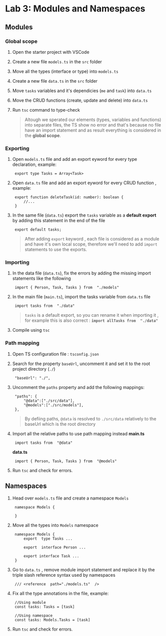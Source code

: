# Lab 3: Modules and Namespaces


## Modules

### Global scope
1. Open the starter project with VSCode
2. Create a new file `models.ts` in the `src`  folder
3. Move all the types (interface or type) into `models.ts`
4. Create a new file `data.ts` in the `src` folder
5. Move `tasks` variables and it's dependicies (`me` and `task`) into `data.ts`
6. Move the CRUD functions (create, update and delete) into `data.ts`
7. Run `tsc` command to type-check

	> Altough we sperated our elements (types, variables and functions) into separate files, the TS show no error and that's because no file have an import statement and as result everything is considered in the **global scope**.

### Exporting

1. Open  `models.ts`  file  and add an export eyword for every type declaration, example:

		export type Tasks = Array<Task>
	 

2. Open `data.ts` file and add an export eyword for every CRUD  function , example:

		export function deleteTask(id: number): boolean {
			//...
		}

3. In the same file (`data.ts`) export the `tasks` variable as a **default export**  by adding this statement in the end of the file
		
		export default tasks;
	

	> After adding `export` keyword , each file is considered as a module and have it's own local scope, therefore we'll need to add `import` statements to use the exports.

### Importing
1. In the data file (`data.ts`), fix the errors by adding the missing import statements like the following
				
		import { Person, Task, Tasks } from  "./models"
2. In the main file (`main.ts`), import the tasks variable from `data.ts` file

		import tasks from  "./data"
		

	> `tasks` is a default export, so you can rename it when importing it , for example this is also correct : **`import allTasks from  "./data"`**

3. Compile using `tsc` 

### Path mapping
1. Open TS configuration file : `tsconfig.json`
2. Search for the property `baseUrl`, uncomment it and set it to the root project directory (`./`)

		"baseUrl": "./",
3. Uncomment the `paths` property and add the following mappings:
	
		"paths": {
			"@data":["./src/data"],
			"@models":["./src/models"],
		},

	> By defiing paths, `@data` is resolved to `./src/data` relatively to the baseUrl which is the root directory

4. Import all the relative paths to use path mapping instead
**main.ts**
		
		import tasks from  "@data"

	**data.ts**
	
		import { Person, Task, Tasks } from  "@models"

5. Run `tsc` and check for errors.


## Namespaces
1. Head over `models.ts` file and create a namespace `Models`

		namespace Models {
			
		}
2. Move all the types into `Models` namespace 
	
		namespace Models {
			export  type Tasks ...

			export  interface Person ...

			export interface Task ...
		}

3. Go to `data.ts` , remove module import statement and replace it by the triple slash reference syntax used by namespaces

		/// <reference  path="./models.ts"  />

4. Fix all the type annotations in the file, example:
	
		//Using module
		const tasks: Tasks = [task]
		
		//Using namespace
		const tasks: Models.Tasks = [task]


5. Run `tsc` and check for errors.
		
